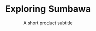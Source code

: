 ---
layout: product-guides
title: Exploring Sumbawa
subtitle: A short product subtitle
description: lorem Enim ut consectetur ad non ad duis aute excepteur labore. Et nisi ipsum aliquip sit reprehenderit adipisicing eiusmod irure nulla nulla. Proident et cillum laboris dolor. Aliqua ut ullamco elit labore. Commodo adipisicing incididunt sint fugiat Lorem anim eu. Veniam officia id excepteur mollit esse ipsum sunt occaecat sunt mollit.
price: $35
type: travel guide
buy-button-id: 1686971064446

featured-image: /uploads/travel/blog-bg-1.jpg
gallery: 
    - /uploads/travel/blog-bg-1.jpg
    - /uploads/travel/blog-bg-2.jpg
    - /uploads/travel/blog-bg-1.jpg
    - /uploads/travel/blog-bg-2.jpg
    - /uploads/travel/blog-bg-1.jpg
    - /uploads/travel/blog-bg-2.jpg
---